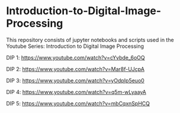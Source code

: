 # Introduction-to-Digital-Image-Processing
This repository consists of jupyter notebooks and scripts used in the Youtube Series: Introduction to Digital Image Processing



DIP 1: https://www.youtube.com/watch?v=cYvbde_6oOQ

DIP 2: https://www.youtube.com/watch?v=Mar8f-UJcpA

DIP 3: https://www.youtube.com/watch?v=yOdpIp5euo0

DIP 4: https://www.youtube.com/watch?v=q5m-wLyaayA

DIP 5: https://www.youtube.com/watch?v=mbCqxnSpHCQ